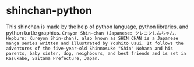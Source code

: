 # shinchan-python
This shinchan is made by the help of python language, python libraries, and python turtle graphics. ```Crayon Shin-chan (Japanese: クレヨンしんちゃん, Hepburn: Kureyon Shin-chan), also known as SHIN CHAN is a Japanese manga series written and illustrated by Yoshito Usui. It follows the adventures of the five-year-old Shinnosuke "Shin" Nohara and his parents, baby sister, dog, neighbours, and best friends and is set in Kasukabe, Saitama Prefecture, Japan.```
